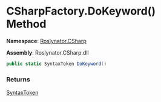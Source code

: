 # CSharpFactory\.DoKeyword\(\) Method

**Namespace**: [Roslynator.CSharp](../../README.md)

**Assembly**: Roslynator\.CSharp\.dll

```csharp
public static SyntaxToken DoKeyword()
```

### Returns

[SyntaxToken](https://docs.microsoft.com/en-us/dotnet/api/microsoft.codeanalysis.syntaxtoken)

